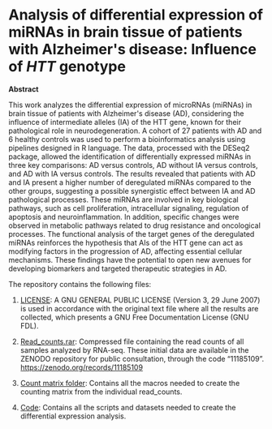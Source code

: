 # Analysis of differential expression of miRNAs in brain tissue of patients with Alzheimer's disease: Influence of _HTT_ genotype
**Abstract** 

This work analyzes the differential expression of microRNAs (miRNAs) in brain tissue of patients with Alzheimer's disease (AD), considering the influence of intermediate alleles (IA) of the HTT gene, known for their pathological role in neurodegeneration. A cohort of 27 patients with AD and 6 healthy controls was used to perform a bioinformatics analysis using pipelines designed in R language. The data, processed with the DESeq2 package, allowed the identification of differentially expressed miRNAs in three key comparisons: AD versus controls, AD without IA versus controls, and AD with IA versus controls.
The results revealed that patients with AD and IA present a higher number of deregulated miRNAs compared to the other groups, suggesting a possible synergistic effect between IA and AD pathological processes. These miRNAs are involved in key biological pathways, such as cell proliferation, intracellular signaling, regulation of apoptosis and neuroinflammation. In addition, specific changes were observed in metabolic pathways related to drug resistance and oncological processes.
The functional analysis of the target genes of the deregulated miRNAs reinforces the hypothesis that AIs of the HTT gene can act as modifying factors in the progression of AD, affecting essential cellular mechanisms. These findings have the potential to open new avenues for developing biomarkers and targeted therapeutic strategies in AD.

The repository contains the following files:
1. [LICENSE](./LICENSE): A GNU GENERAL PUBLIC LICENSE (Version 3, 29 June 2007) is used in accordance with the original text file where all the results are collected, which presents a GNU Free Documentation License (GNU FDL).
2. [Read_counts.rar](./Read_counts.rar): Compressed file containing the read counts of all samples analyzed by RNA-seq. These initial data are available in the ZENODO repository for public consultation, through the code “11185109”.
https://zenodo.org/records/11185109

3. [Count matrix folder](./Count%20matrix): Contains all the macros needed to create the counting matrix from the individual read_counts.

4. [Code](./Code): Contains all the scripts and datasets needed to create the differential expression analysis.
